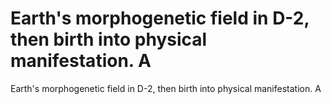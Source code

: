 # Earth's morphogenetic field in D-2, then birth into physical manifestation. A

Earth's morphogenetic field in D-2, then birth into physical manifestation. A